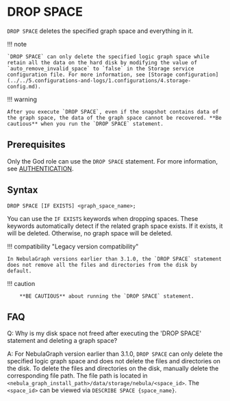 # DROP SPACE

`DROP SPACE` deletes the specified graph space and everything in it.

!!! note

    `DROP SPACE` can only delete the specified logic graph space while retain all the data on the hard disk by modifying the value of `auto_remove_invalid_space` to `false` in the Storage service configuration file. For more information, see [Storage configuration](../../5.configurations-and-logs/1.configurations/4.storage-config.md).

!!! warning

    After you execute `DROP SPACE`, even if the snapshot contains data of the graph space, the data of the graph space cannot be recovered. **Be cautious** when you run the `DROP SPACE` statement.

## Prerequisites

Only the God role can use the `DROP SPACE` statement. For more information, see [AUTHENTICATION](../../7.data-security/1.authentication/1.authentication.md).

## Syntax

```ngql
DROP SPACE [IF EXISTS] <graph_space_name>;
```

You can use the `IF EXISTS` keywords when dropping spaces. These keywords automatically detect if the related graph space exists. If it exists, it will be deleted. Otherwise, no graph space will be deleted.

!!! compatibility "Legacy version compatibility"

    In NebulaGraph versions earlier than 3.1.0, the `DROP SPACE` statement does not remove all the files and directories from the disk by default.

!!! caution

        **BE CAUTIOUS** about running the `DROP SPACE` statement.


## FAQ

Q: Why is my disk space not freed after executing the 'DROP SPACE' statement and deleting a graph space?

A: For NebulaGraph version earlier than 3.1.0, `DROP SPACE` can only delete the specified logic graph space and does not delete the files and directories on the disk. To delete the files and directories on the disk, manually delete the corresponding file path. The file path is located in `<nebula_graph_install_path>/data/storage/nebula/<space_id>`. The `<space_id>` can be viewed via `DESCRIBE SPACE {space_name}`.